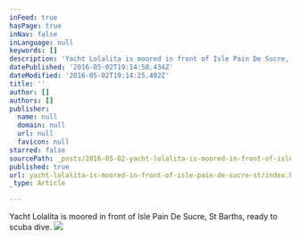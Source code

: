 ```yaml
---
inFeed: true
hasPage: true
inNav: false
inLanguage: null
keywords: []
description: 'Yacht Lolalita is moored in front of Isle Pain De Sucre, St Barths, ready to scuba dive.'
datePublished: '2016-05-02T19:14:58.434Z'
dateModified: '2016-05-02T19:14:25.402Z'
title: ''
author: []
authors: []
publisher:
  name: null
  domain: null
  url: null
  favicon: null
starred: false
sourcePath: _posts/2016-05-02-yacht-lolalita-is-moored-in-front-of-isle-pain-de-sucre-st.md
published: true
url: yacht-lolalita-is-moored-in-front-of-isle-pain-de-sucre-st/index.html
_type: Article

---
```

Yacht Lolalita is moored in front of Isle Pain De Sucre, St Barths, ready to scuba dive.
![](https://the-grid-user-content.s3-us-west-2.amazonaws.com/3a0d7823-4779-4bab-9904-9d5fd91bf39a.jpg)